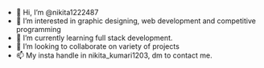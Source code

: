 - 👋 Hi, I’m @nikita1222487
- 👀 I’m interested in graphic designing, web development and competitive programming
- 🌱 I’m currently learning full stack development.
- 💞️ I’m looking to collaborate on variety of projects
- 📫 My insta handle in nikita_kumari1203, dm to contact me.

<!---
nikita1222487/nikita1222487 is a ✨ special ✨ repository because its `README.md` (this file) appears on your GitHub profile.
You can click the Preview link to take a look at your changes.
--->
